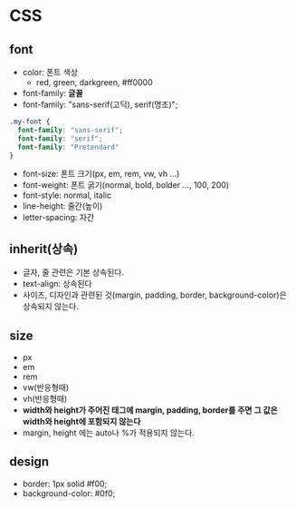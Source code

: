 # CSS

## font
  - color: 폰트 색상
    - red, green, darkgreen, #ff0000
  - font-family: **글꼴**
  - font-family: "sans-serif(고딕), serif(명조)";
  ```css
  .my-font {
    font-family: "sans-serif";
    font-family: "serif";
    font-family: "Pretendard"
  }
  ```
  - font-size: 폰트 크기(px, em, rem, vw, vh ...)
  - font-weight: 폰트 굵기(normal, bold, bolder ..., 100, 200)
  - font-style: normal, italic
  - line-height: 줄간(높이)
  - letter-spacing: 자간

## inherit(상속)
- 글자, 줄 관련은 기본 상속된다.
- text-align: 상속된다
- 사이즈, 디자인과 관련된 것(margin, padding, border, background-color)은 상속되지 않는다.

## size
- px
- em
- rem
- vw(반응형때)
- vh(반응형때)
- **width와 height가 주어진 태그에 margin, padding, border를 주면 그 값은 width와 height에 포함되지 않는다**
- margin, height 에는 auto나 %가 적용되지 않는다.

## design
- border: 1px solid #f00;
- background-color: #0f0;

